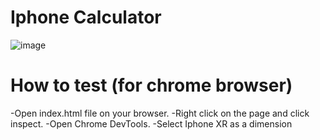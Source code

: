 
# Iphone Calculator 
![image](https://user-images.githubusercontent.com/89937556/204057795-78809e8f-cda9-4f86-965b-7a6c14f7c1e4.png)


# How to test (for chrome browser)

-Open index.html file on your browser.
-Right click on the page and click inspect.
-Open Chrome DevTools.
-Select Iphone XR as a dimension

